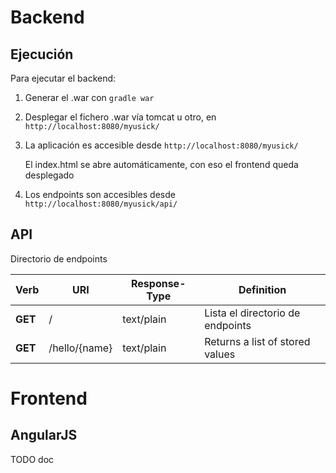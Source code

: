 # Backend

Ejecución
------

Para ejecutar el backend:

1. Generar el .war con `gradle war`
2. Desplegar el fichero .war vía tomcat u otro, en `http://localhost:8080/myusick/`
3. La aplicación es accesible desde `http://localhost:8080/myusick/`

   El index.html se abre automáticamente, con eso el frontend queda desplegado
   
4. Los endpoints son accesibles desde `http://localhost:8080/myusick/api/`

API
------

Directorio de endpoints

| Verb | URI | Response-Type | Definition |
|------------|--------------|-------------|------------|
| __GET__ | / | text/plain | Lista el directorio de endpoints |
| __GET__ | /hello/{name} | text/plain | Returns a list of stored values |

# Frontend

AngularJS
------
TODO doc
